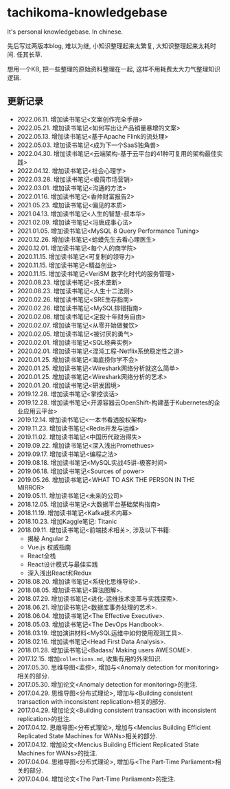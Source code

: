 # tachikoma-knowledgebase

It's personal knowledgebase. In chinese.

先后写过两版本blog, 难以为继, 小知识整理起来太繁复, 大知识整理起来太耗时间. 任其长草.

想用一个KB, 把一些整理的原始资料整理在一起, 这样不用耗费太大力气整理知识逻辑.

## 更新记录

- 2022.06.11. 增加读书笔记\<文案创作完全手册\>
- 2022.05.21. 增加读书笔记\<如何写出让产品销量暴增的文案\>
- 2022.05.13. 增加读书笔记\<基于Apache Flink的流处理\>
- 2022.05.03. 增加读书笔记\<成为下一个SaaS独角兽\>
- 2022.04.30. 增加读书笔记\<云端架构-基于云平台的41种可复用的架构最佳实践\>
- 2022.04.12. 增加读书笔记\<社会心理学\>
- 2022.03.28. 增加读书笔记\<极简市场营销\>
- 2022.03.01. 增加读书笔记\<沟通的方法\>
- 2022.01.16. 增加读书笔记\<香帅财富报告2\>
- 2021.05.23. 增加读书笔记\<偏见的本质\>
- 2021.04.13. 增加读书笔记\<人生的智慧-叔本华\>
- 2021.02.09. 增加读书笔记\<冯唐成事心法\>
- 2021.01.05. 增加读书笔记\<MySQL 8 Query Performance Tuning\>
- 2020.12.26. 增加读书笔记\<蛤蟆先生去看心理医生\>
- 2020.12.01. 增加读书笔记\<每个人的商学院\>
- 2020.11.15. 增加读书笔记\<可复制的领导力\>
- 2020.11.15. 增加读书笔记\<精益创业\>
- 2020.11.15. 增加读书笔记\<VeriSM 数字化时代的服务管理\>
- 2020.08.23. 增加读书笔记\<技术垄断\>
- 2020.08.23. 增加读书笔记\<人生十二法则\>
- 2020.02.26. 增加读书笔记\<SRE生存指南\>
- 2020.02.26. 增加读书笔记\<MySQL排错指南\>
- 2020.02.08. 增加读书笔记\<定投十年财务自由\>
- 2020.02.07. 增加读书笔记\<从零开始做餐饮\>
- 2020.02.05. 增加读书笔记\<被讨厌的勇气\>
- 2020.02.01. 增加读书笔记\<SQL经典实例\>
- 2020.02.01. 增加读书笔记\<混沌工程-Netflix系统稳定性之道\>
- 2020.01.25. 增加读书笔记\<海底捞你学不会\>
- 2020.01.25. 增加读书笔记\<Wireshark网络分析就这么简单\>
- 2020.01.25. 增加读书笔记\<Wireshark网络分析的艺术\>
- 2020.01.20. 增加读书笔记\<研发困境\>
- 2019.12.28. 增加读书笔记\<掌控谈话\>
- 2019.12.28. 增加读书笔记\<开源容器云OpenShift-构建基于Kubernetes的企业应用云平台\>
- 2019.12.14. 增加读书笔记\<一本书看透股权架构\>
- 2019.11.23. 增加读书笔记\<Redis开发与运维\>
- 2019.11.02. 增加读书笔记\<中国历代政治得失\>
- 2019.09.22. 增加读书笔记\<深入浅出Promethues\>
- 2019.09.17. 增加读书笔记\<编程之法\>
- 2019.08.18. 增加读书笔记\<MySQL实战45讲-极客时间\>
- 2019.06.18. 增加读书笔记\<Sources of power\>
- 2019.05.26. 增加读书笔记\<WHAT TO ASK THE PERSON IN THE MIRROR\>
- 2019.05.11. 增加读书笔记\<未来的公司\>
- 2018.12.05. 增加读书笔记\<大数据平台基础架构指南\>
- 2018.11.19. 增加读书笔记\<Kafka技术内幕\>
- 2018.10.23. 增加Kaggle笔记: Titanic
- 2018.09.11. 增加读书笔记\<前端技术相关\>, 涉及以下书籍:
  - 揭秘 Angular 2
  - Vue.js 权威指南
  - React全栈
  - React设计模式与最佳实践
  - 深入浅出React和Redux
- 2018.08.20. 增加读书笔记\<系统化思维导论\>.
- 2018.08.05. 增加读书笔记\<算法图解\>.
- 2018.07.29. 增加读书笔记\<进化-运维技术变革与实践探索\>.
- 2018.06.21. 增加读书笔记\<数据库事务处理的艺术\>.
- 2018.06.04. 增加读书笔记\<The Effective Executive\>.
- 2018.05.03. 增加读书笔记\<The DevOps Handbook\>.
- 2018.03.19. 增加演讲材料\<MySQL运维中如何使用观测工具\>.
- 2018.02.16. 增加读书笔记\<Head First Data Analysis\>.
- 2018.01.28. 增加读书笔记\<Badass/ Making users AWESOME\>.
- 2017.12.15. 增加`collections.md`, 收集有用的外来知识.
- 2017.05.30. 思维导图<监控>, 增加与\<Anomaly detection for monitoring\>相关的部分.
- 2017.05.30. 增加论文\<Anomaly detection for monitoring\>的批注.
- 2017.04.29. 思维导图<分布式理论>, 增加与\<Building consistent transaction with inconsistent replication\>相关的部分.
- 2017.04.29. 增加论文\<Building consistent transaction with inconsistent replication\>的批注.
- 2017.04.12. 思维导图<分布式理论>, 增加与\<Mencius Building Efficient Replicated State Machines for WANs\>相关的部分.
- 2017.04.12. 增加论文\<Mencius Building Efficient Replicated State Machines for WANs\>的批注.
- 2017.04.04. 思维导图<分布式理论>, 增加与\<The Part-Time Parliament\>相关的部分.
- 2017.04.04. 增加论文\<The Part-Time Parliament\>的批注.
